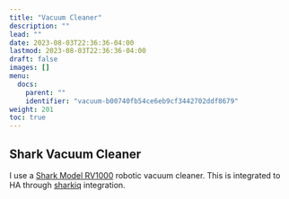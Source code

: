 ```yaml
---
title: "Vacuum Cleaner"
description: ""
lead: ""
date: 2023-08-03T22:36:36-04:00
lastmod: 2023-08-03T22:36:36-04:00
draft: false
images: []
menu:
  docs:
    parent: ""
    identifier: "vacuum-b00740fb54ce6eb9cf3442702ddf8679"
weight: 201
toc: true
---
```


## Shark Vacuum Cleaner

I use a [Shark Model RV1000](https://support.sharkclean.com/hc/en-us/sections/4400815429660-RV1100-Series) robotic vacuum cleaner.  This is integrated to HA through [sharkiq](https://www.home-assistant.io/integrations/sharkiq/) integration. 

